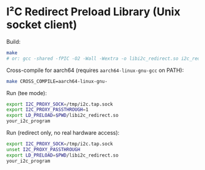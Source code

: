 # I²C Redirect Preload Library (Unix socket client)

Build:
```bash
make
# or: gcc -shared -fPIC -O2 -Wall -Wextra -o libi2c_redirect.so i2c_redirect.c -ldl
```

Cross-compile for aarch64 (requires `aarch64-linux-gnu-gcc` on PATH):
```bash
make CROSS_COMPILE=aarch64-linux-gnu-
```

Run (tee mode):
```bash
export I2C_PROXY_SOCK=/tmp/i2c.tap.sock
export I2C_PROXY_PASSTHROUGH=1
export LD_PRELOAD=$PWD/libi2c_redirect.so
your_i2c_program
```

Run (redirect only, no real hardware access):
```bash
export I2C_PROXY_SOCK=/tmp/i2c.tap.sock
unset I2C_PROXY_PASSTHROUGH
export LD_PRELOAD=$PWD/libi2c_redirect.so
your_i2c_program
```
